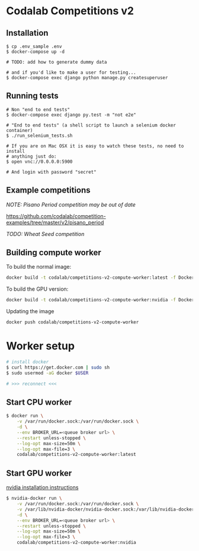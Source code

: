 # Codalab Competitions v2

## Installation


```
$ cp .env_sample .env
$ docker-compose up -d

# TODO: add how to generate dummy data

# and if you'd like to make a user for testing...
$ docker-compose exec django python manage.py createsuperuser
```

## Running tests

```
# Non "end to end tests"
$ docker-compose exec django py.test -m "not e2e"

# "End to end tests" (a shell script to launch a selenium docker container)
$ ./run_selenium_tests.sh

# If you are on Mac OSX it is easy to watch these tests, no need to install
# anything just do:
$ open vnc://0.0.0.0:5900

# And login with password "secret"
```

## Example competitions

_NOTE: Pisano Period competition may be out of date_

https://github.com/codalab/competition-examples/tree/master/v2/pisano_period

_TODO: Wheat Seed competition_


## Building compute worker

To build the normal image:

```bash
docker build -t codalab/competitions-v2-compute-worker:latest -f Dockerfile.compute_worker .
```

To build the GPU version:
```bash
docker build -t codalab/competitions-v2-compute-worker:nvidia -f Dockerfile.compute_worker_gpu .
```

Updating the image

```bash
docker push codalab/competitions-v2-compute-worker
```


# Worker setup

```bash
# install docker
$ curl https://get.docker.com | sudo sh
$ sudo usermod -aG docker $USER

# >>> reconnect <<<
```

## Start CPU worker

```bash
$ docker run \
    -v /var/run/docker.sock:/var/run/docker.sock \
    -d \
    --env BROKER_URL=<queue broker url> \
    --restart unless-stopped \
    --log-opt max-size=50m \
    --log-opt max-file=3 \
    codalab/competitions-v2-compute-worker:latest 
```


## Start GPU worker

[nvidia installation instructions](https://github.com/NVIDIA/nvidia-docker#quickstart)

```bash
$ nvidia-docker run \
    -v /var/run/docker.sock:/var/run/docker.sock \
    -v /var/lib/nvidia-docker/nvidia-docker.sock:/var/lib/nvidia-docker/nvidia-docker.sock \
    -d \
    --env BROKER_URL=<queue broker url> \
    --restart unless-stopped \
    --log-opt max-size=50m \
    --log-opt max-file=3 \
    codalab/competitions-v2-compute-worker:nvidia 
```

